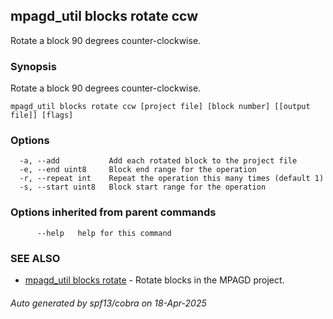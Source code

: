 ## mpagd_util blocks rotate ccw

Rotate a block 90 degrees counter-clockwise.

### Synopsis

Rotate a block 90 degrees counter-clockwise.

```
mpagd_util blocks rotate ccw [project file] [block number] [[output file]] [flags]
```

### Options

```
  -a, --add           Add each rotated block to the project file
  -e, --end uint8     Block end range for the operation
  -r, --repeat int    Repeat the operation this many times (default 1)
  -s, --start uint8   Block start range for the operation
```

### Options inherited from parent commands

```
      --help   help for this command
```

### SEE ALSO

* [mpagd_util blocks rotate](mpagd_util_blocks_rotate.md)	 - Rotate blocks in the MPAGD project.

###### Auto generated by spf13/cobra on 18-Apr-2025
